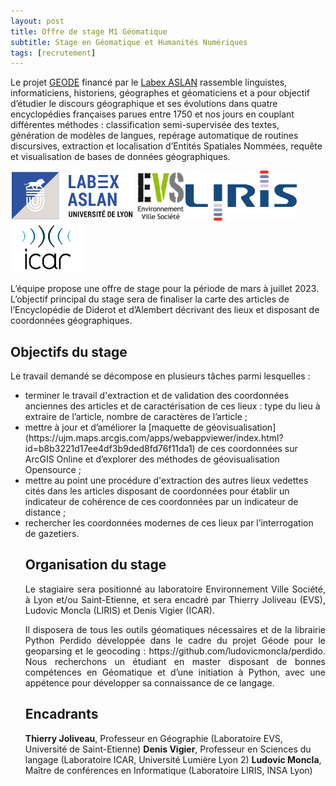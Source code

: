 ```yaml
---
layout: post
title: Offre de stage M1 Géomatique
subtitle: Stage en Géomatique et Humanités Numériques 
tags: [recrutement]
---
```


Le projet [GEODE](https://geode-project.github.io/) financé par le [Labex ASLAN](https://aslan.universite-lyon.fr/) rassemble linguistes, informaticiens, historiens, géographes et géomaticiens et a pour objectif d’étudier le discours géographique et ses évolutions dans quatre encyclopédies françaises parues entre 1750 et nos jours en couplant différentes méthodes : classification semi-supervisée des textes, génération de modèles de langues, repérage automatique de routines discursives, extraction et localisation d’Entités Spatiales Nommées, requête et visualisation de bases de données géographiques.

<img height="80px" src="/assets/img/logos/logo-aslan.png" alt="ASLAN" />
<img height="80px" src="/assets/img/logos/logo-evs.png" alt="EVS"/>
<img height="80px" src="/assets/img/logos/logo-liris.png" alt="LIRIS"/>
<img height="80px" src="/assets/img/logos/logo-icar.png" alt="ICAR"/>

L’équipe propose une offre de stage pour la période de mars à juillet 2023. L’objectif principal du stage sera de finaliser la carte des articles de l’Encyclopédie de Diderot et d’Alembert décrivant des lieux et disposant de coordonnées géographiques.


## Objectifs du stage

<p style='text-align: justify;'>
Le travail demandé se décompose en plusieurs tâches parmi lesquelles :
<ul>
<li> terminer le travail d'extraction et de validation des coordonnées anciennes des articles et de caractérisation de ces lieux : type du lieu à extraire de l’article, nombre de caractères de l’article ;
</li>
<li> mettre à jour et d’améliorer la [maquette de géovisualisation](https://ujm.maps.arcgis.com/apps/webappviewer/index.html?id=b8b3221d17ee4df3b9ded8fd76f11da1) de ces coordonnées sur ArcGIS Online et d’explorer des méthodes de géovisualisation Opensource ;
</li>
<li> mettre au point une procédure d'extraction des autres lieux vedettes cités dans les articles disposant de coordonnées pour établir un indicateur de cohérence de ces coordonnées par un indicateur de distance ;
</li>
<li> rechercher les coordonnées modernes de ces lieux par l’interrogation de gazetiers.
</li>

</p>

## Organisation du stage

<p style='text-align: justify;'>
Le stagiaire sera positionné au laboratoire Environnement Ville Société, à Lyon et/ou Saint-Etienne, et sera encadré par Thierry Joliveau (EVS), Ludovic Moncla (LIRIS) et Denis Vigier (ICAR). 
</p>

<p style='text-align: justify;'>
Il disposera de tous les outils géomatiques nécessaires et de la librairie Python Perdido développée dans le cadre du projet Géode pour le geoparsing et le geocoding : https://github.com/ludovicmoncla/perdido.
Nous recherchons un étudiant en master disposant de bonnes compétences en Géomatique et d’une initiation à Python, avec une appétence pour développer sa connaissance de ce langage.  
</p>

## Encadrants

**Thierry Joliveau**, Professeur en Géographie (Laboratoire EVS, Université de Saint-Etienne)
**Denis Vigier**, Professeur en Sciences du langage (Laboratoire ICAR, Université Lumière Lyon 2)
**Ludovic Moncla**, Maître de conférences en Informatique (Laboratoire LIRIS, INSA Lyon)


